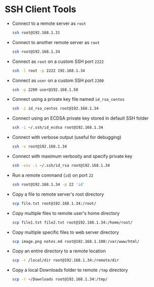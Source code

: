 # SSH Client Tools

* Connect to a remote server as `root`

  ```bash
  ssh root@192.168.1.31
  ```

* Connect to another remote server as `root`

  ```bash
  ssh root@192.168.1.34
  ```

* Connect as `root` on a custom SSH port `2222`

  ```bash
  ssh -l root -p 2222 192.168.1.34
  ```

* Connect as `user` on a custom SSH port `2200`

  ```bash
  ssh -p 2200 user@192.168.1.50
  ```

* Connect using a private key file named `id_rsa_centos`

  ```bash
  ssh -i id_rsa_centos root@192.168.1.34
  ```

* Connect using an ECDSA private key stored in default SSH folder

  ```bash
  ssh -i ~/.ssh/id_ecdsa root@192.168.1.34
  ```

* Connect with verbose output (useful for debugging)

  ```bash
  ssh -v root@192.168.1.34
  ```

* Connect with maximum verbosity and specify private key

  ```bash
  ssh -vvv -i ~/.ssh/id_rsa root@192.168.1.34
  ```

* Run a remote command (`id`) on port `22`

  ```bash
  ssh root@192.168.1.34 -p 22 'id'
  ```

* Copy a file to remote server's root directory

  ```bash
  scp file.txt root@192.168.1.34:/root/
  ```

* Copy multiple files to remote user's home directory

  ```bash
  scp file1.txt file2.txt root@192.168.1.34:/home/root/
  ```

* Copy multiple specific files to web server directory

  ```bash
  scp image.png notes.md root@192.168.1.100:/var/www/html/
  ```

* Copy an entire directory to a remote location

  ```bash
  scp -r /local/dir root@192.168.1.34:/remote/dir
  ```

* Copy a local Downloads folder to remote `/tmp` directory

  ```bash
  scp -r ~/Downloads root@192.168.1.34:/tmp/
  ```
